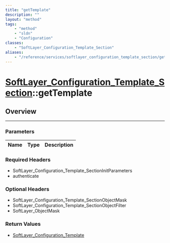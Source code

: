 ```yaml
---
title: "getTemplate"
description: ""
layout: "method"
tags:
    - "method"
    - "sldn"
    - "Configuration"
classes:
    - "SoftLayer_Configuration_Template_Section"
aliases:
    - "/reference/services/softlayer_configuration_template_section/getTemplate"
---
```

# [SoftLayer_Configuration_Template_Section](/reference/services/SoftLayer_Configuration_Template_Section)::getTemplate




## Overview 


-----

### Parameters 
|Name | Type | Description |
| --- | --- | --- |


### Required Headers
* SoftLayer_Configuration_Template_SectionInitParameters
* authenticate


### Optional Headers
* SoftLayer_Configuration_Template_SectionObjectMask
* SoftLayer_Configuration_Template_SectionObjectFilter
* SoftLayer_ObjectMask

### Return Values
* <a href='/reference/datatypes/SoftLayer_Configuration_Template'>SoftLayer_Configuration_Template </a>




